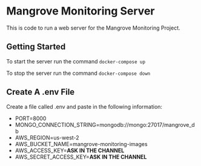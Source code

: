 # Mangrove Monitoring Server

This is code to run a web server for the Mangrove Monitoring Project.

## Getting Started

To start the server run the command `docker-compose up`

To stop the server run the command `docker-compose down`

## Create A .env File
Create a file called .env and paste in the following information:
- PORT=8000
- MONGO_CONNECTION_STRING=mongodb://mongo:27017/mangrove_db
- AWS_REGION=us-west-2
- AWS_BUCKET_NAME=mangrove-monitoring-images
- AWS_ACCESS_KEY=**ASK IN THE CHANNEL**
- AWS_SECRET_ACCESS_KEY=**ASK IN THE CHANNEL**
